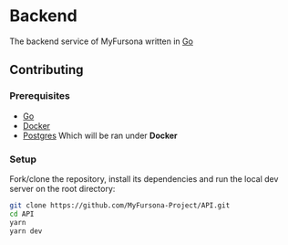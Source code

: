 # Backend

The backend service of MyFursona written in [Go](https://go.dev/)

## Contributing

### Prerequisites

- [Go](https://go.dev/)
- [Docker](https://docs.docker.com/get-docker/)
- [Postgres](https://www.postgresql.org/) Which will be ran under **Docker**

### Setup

Fork/clone the repository, install its dependencies and run the local dev server on the root directory:

```bash
git clone https://github.com/MyFursona-Project/API.git
cd API
yarn
yarn dev
```